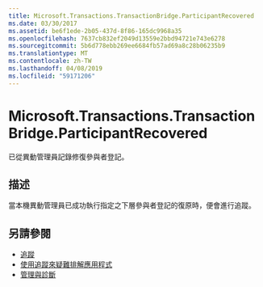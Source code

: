 ```yaml
---
title: Microsoft.Transactions.TransactionBridge.ParticipantRecovered
ms.date: 03/30/2017
ms.assetid: be6f1ede-2b05-437d-8f86-165dc9968a35
ms.openlocfilehash: 7637cb832ef2049d13559e2bbd94721e743e6278
ms.sourcegitcommit: 5b6d778ebb269ee6684fb57ad69a8c28b06235b9
ms.translationtype: MT
ms.contentlocale: zh-TW
ms.lasthandoff: 04/08/2019
ms.locfileid: "59171206"
---
```

# <a name="microsofttransactionstransactionbridgeparticipantrecovered"></a>Microsoft.Transactions.TransactionBridge.ParticipantRecovered
已從異動管理員記錄修復參與者登記。  
  
## <a name="description"></a>描述  
 當本機異動管理員已成功執行指定之下層參與者登記的復原時，便會進行追蹤。  
  
## <a name="see-also"></a>另請參閱

- [追蹤](../../../../../docs/framework/wcf/diagnostics/tracing/index.md)
- [使用追蹤來疑難排解應用程式](../../../../../docs/framework/wcf/diagnostics/tracing/using-tracing-to-troubleshoot-your-application.md)
- [管理與診斷](../../../../../docs/framework/wcf/diagnostics/index.md)

